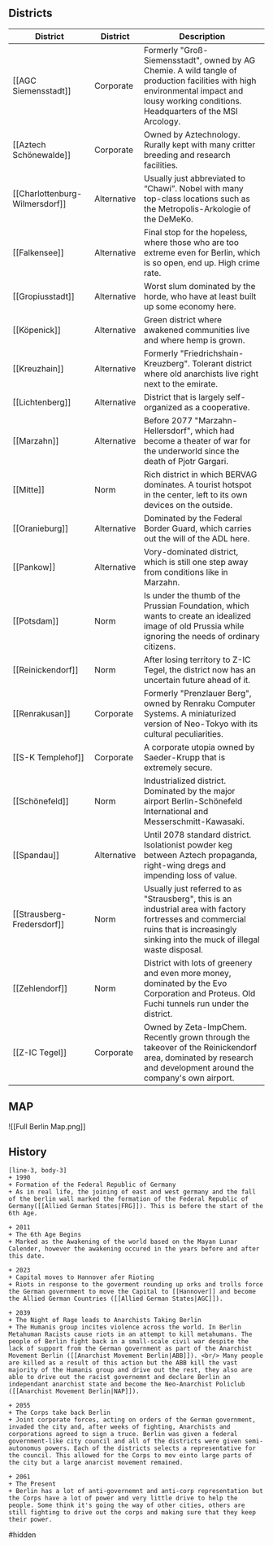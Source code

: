 ## Districts
| District                       | District    | Description                                                                                                                                                                             |
| ------------------------------ | ----------- | --------------------------------------------------------------------------------------------------------------------------------------------------------------------------------------- |
| [[AGC Siemensstadt]]           | Corporate   | Formerly "Groß-Siemensstadt", owned by AG Chemie. A wild tangle of production facilities with high environmental impact and lousy working conditions. Headquarters of the MSI Arcology. |
| [[Aztech Schönewalde]]         | Corporate   | Owned by Aztechnology. Rurally kept with many critter breeding and research facilities.                                                                                                 |
| [[Charlottenburg-Wilmersdorf]] | Alternative | Usually just abbreviated to “Chawi”. Nobel  with many top-class locations such as the Metropolis-Arkologie of the DeMeKo.                                                               |
| [[Falkensee]]                  | Alternative | Final stop for the hopeless, where those who are too extreme even for Berlin, which is so open, end up. High crime rate.                                                                |
| [[Gropiusstadt]]               | Alternative | Worst slum dominated by the horde, who have at least built up some economy here.                                                                                                        |
| [[Köpenick]]                   | Alternative | Green district where awakened communities live and where hemp is grown.                                                                                                                 |
| [[Kreuzhain]]                  | Alternative | Formerly "Friedrichshain-Kreuzberg". Tolerant district where old anarchists live right next to the emirate.                                                                             |
| [[Lichtenberg]]                | Alternative | District that is largely self-organized as a cooperative.                                                                                                                               |
| [[Marzahn]]                    | Alternative | Before 2077 "Marzahn-Hellersdorf", which had become a theater of war for the underworld since the death of Pjotr ​​Gargari.                                                             |
| [[Mitte]]                      | Norm        | Rich district in which BERVAG dominates. A tourist hotspot in the center, left to its own devices on the outside.                                                                       |
| [[Oranieburg]]                 | Alternative | Dominated by the Federal Border Guard, which carries out the will of the ADL here.                                                                                                      |
| [[Pankow]]                     | Alternative | Vory-dominated district, which is still one step away from conditions like in Marzahn.                                                                                                  |
| [[Potsdam]]                    | Norm        | Is under the thumb of the Prussian Foundation, which wants to create an idealized image of old Prussia while ignoring the needs of ordinary citizens.                                   |
| [[Reinickendorf]]              | Norm        | After losing territory to Z-IC Tegel, the district now has an uncertain future ahead of it.                                                                                             |
| [[Renrakusan]]                 | Corporate   | Formerly "Prenzlauer Berg", owned by Renraku Computer Systems. A miniaturized version of Neo-Tokyo with its cultural peculiarities.                                                     |
| [[S-K Templehof]]              | Corporate   | A corporate utopia owned by Saeder-Krupp that is extremely secure.                                                                                                                      |
| [[Schönefeld]]                 | Norm        | Industrialized district. Dominated by the major airport Berlin-Schönefeld International and Messerschmitt-Kawasaki.                                                                     |
| [[Spandau]]                    | Alternative | Until 2078 standard district. Isolationist powder keg between Aztech propaganda, right-wing dregs and impending loss of value.                                                          |
| [[Strausberg-Fredersdorf]]     | Norm        | Usually just referred to as "Strausberg", this is an industrial area with factory fortresses and commercial ruins that is increasingly sinking into the muck of illegal waste disposal. |
| [[Zehlendorf]]                 | Norm        | District with lots of greenery and even more money, dominated by the Evo Corporation and Proteus. Old Fuchi tunnels run under the district.                                             |
| [[Z-IC Tegel]]                 | Corporate   | Owned by Zeta-ImpChem. Recently grown through the takeover of the Reinickendorf area, dominated by research and development around the company's own airport.                           |

## MAP

![[Full Berlin Map.png]]
## History
```timeline
[line-3, body-3]
+ 1990
+ Formation of the Federal Republic of Germany
+ As in real life, the joining of east and west germany and the fall of the berlin wall marked the formation of the Federal Republic of Germany([[Allied German States|FRG]]). This is before the start of the 6th Age.

+ 2011
+ The 6th Age Begins
+ Marked as the Awakening of the world based on the Mayan Lunar Calender, however the awakening occured in the years before and after this date. 

+ 2023
+ Capital moves to Hannover afer Rioting
+ Riots in response to the goverment rounding up orks and trolls force the German government to move the Capital to [[Hannover]] and become the Allied German Countries ([[Allied German States|AGC]]).

+ 2039
+ The Night of Rage leads to Anarchists Taking Berlin
+ The Humanis group incites violence across the world. In Berlin Metahuman Racists cause riots in an attempt to kill metahumans. The people of Berlin fight back in a small-scale civil war despite the lack of support from the German government as part of the Anarchist Movement Berlin ([[Anarchist Movement Berlin|ABB]]). <br/> Many people are killed as a result of this action but the ABB kill the vast majority of the Humanis group and drive out the rest, they also are able to drive out the racist governemnt and declare Berlin an independant anarchist state and become the Neo-Anarchist Policlub ([[Anarchist Movement Berlin|NAP]]).

+ 2055
+ The Corps take back Berlin
+ Joint corporate forces, acting on orders of the German government, invaded the city and, after weeks of fighting, Anarchists and corporations agreed to sign a truce. Berlin was given a federal government-like city council and all of the districts were given semi-autonomus powers. Each of the districts selects a representative for the council. This allowed for the Corps to mov einto large parts of the city but a large anarcist movement remained.

+ 2061
+ The Present
+ Berlin has a lot of anti-governemnt and anti-corp representation but the Corps have a lot of power and very little drive to help the people. Some think it's going the way of other cities, others are still fighting to drive out the corps and making sure that they keep their power.
```


#hidden
